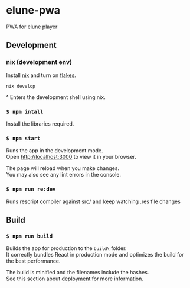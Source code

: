 # elune-pwa
PWA for elune player

## Development

### nix (development env)

Install [nix](https://nixos.org/download.html#download-nix) and turn on [flakes](https://nixos.wiki/wiki/Flakes).

```
nix develop
```
^ Enters the development shell using nix.

### `$ npm intall`
Install the libraries required.

### `$ npm start`
Runs the app in the development mode.\
Open [http://localhost:3000](http://localhost:3000) to view it in your browser.

The page will reload when you make changes.\
You may also see any lint errors in the console.

### `$ npm run re:dev`
Runs rescript compiler against src/ and keep watching .res file changes

## Build
### `$ npm run build`
Builds the app for production to the `build\` folder.\
It correctly bundles React in production mode and optimizes the build for the best performance.

The build is minified and the filenames include the hashes.\
See this section about [deployment](https://facebook.github.io/create-react-app/docs/deployment) for more information.
